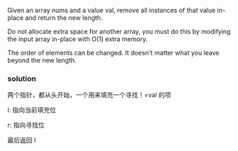 Given an array nums and a value val, remove all instances of that value in-place and return the new length.

Do not allocate extra space for another array, you must do this by modifying the input array in-place with O(1) extra memory.

The order of elements can be changed. It doesn't matter what you leave beyond the new length.

### solution

两个指针，都从头开始，一个用来填充一个寻找！=val 的项

l: 指向当前填充位

r: 指向寻找位

最后返回 l 